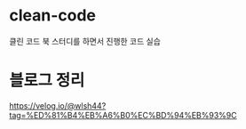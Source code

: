# clean-code

클린 코드 북 스터디를 하면서 진행한 코드 실습

# 블로그 정리

https://velog.io/@wlsh44?tag=%ED%81%B4%EB%A6%B0%EC%BD%94%EB%93%9C
